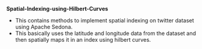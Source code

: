 **Spatial-Indexing-using-Hilbert-Curves**
- This contains methods to implement spatial indexing on twitter dataset using Apache Sedona.
- This basically uses the latitude and longitude data from the dataset and then spatially maps it in an index using hilbert curves.
